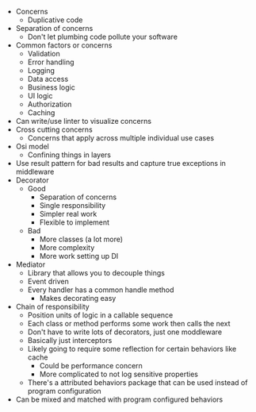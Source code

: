 - Concerns
  - Duplicative code
- Separation of concerns
  - Don't let plumbing code pollute your software
- Common factors or concerns
  - Validation
  - Error handling
  - Logging
  - Data access
  - Business logic
  - UI logic
  - Authorization
  - Caching 
- Can write/use linter to visualize concerns
- Cross cutting concerns
  - Concerns that apply across multiple individual use cases 
- Osi model
  - Confining things in layers
- Use result pattern for bad results and capture true exceptions in middleware
- Decorator 
  - Good
    - Separation of concerns
    - Single responsibility
    - Simpler real work
    - Flexible to implement
  - Bad
    - More classes (a lot more) 
    - More complexity
    - More work setting up DI
- Mediator
  - Library that allows you to decouple things
  - Event driven
  - Every handler has a common handle method
    - Makes decorating easy
- Chain of responsibility
  - Position units of logic in a callable sequence 
  - Each class or method performs some work then calls the next
  - Don't have to write lots of decorators, just one moddleware
  - Basically just interceptors
  - Likely going to require some reflection for certain behaviors like cache
    - Could be performance concern 
    - More complicated to not log sensitive properties
  - There's a attributed behaviors package that can be used instead of program configuration
- Can be mixed and matched with program configured behaviors
